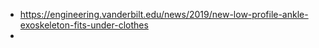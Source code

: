 - https://engineering.vanderbilt.edu/news/2019/new-low-profile-ankle-exoskeleton-fits-under-clothes
-